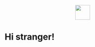 <div id="header" align="center">
  <img src="https://media.giphy.com/media/f6hnhHkks8bk4jwjh3/giphy.gif" width="48">
</div>
<h1>Hi stranger!</h1>
<div id="badges">
  <img src="https://komarev.com/ghpvc/?username=parduckids&style=flat-square&color=red" alt=""/>
</div>


